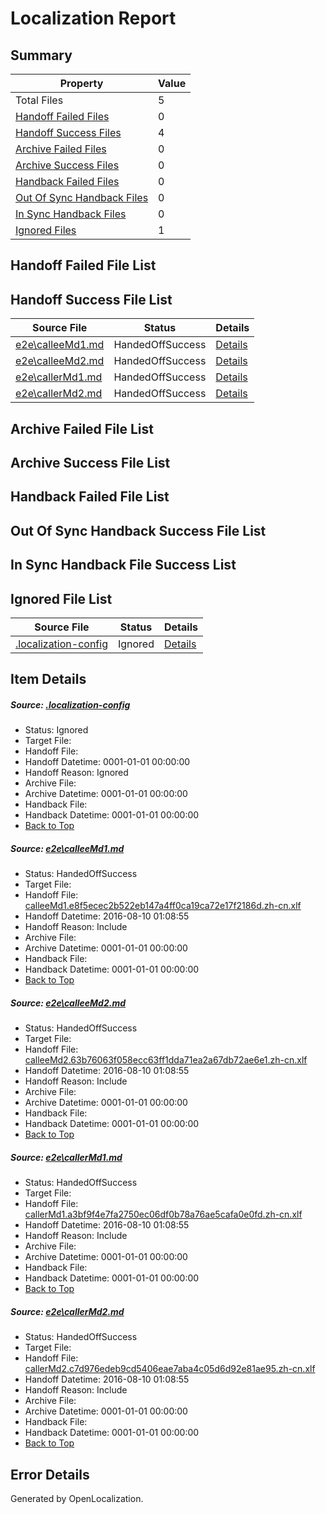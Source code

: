 # <a name='report-top'></a> Localization Report

## Summary
 Property | Value 
 -------- | ----- 
 Total Files | 5
[ Handoff Failed Files ](#handoff-failed-list)| 0
[ Handoff Success Files ](#handoff-success-list)| 4
[ Archive Failed Files ](#archive-failed-list)| 0
[ Archive Success Files ](#archive-success-list)| 0
[ Handback Failed Files ](#handback-failed-list)| 0
[ Out Of Sync Handback Files ](#outofsync-handback-success-list)| 0
[ In Sync Handback Files ](#insync-handback-success-list)| 0
[ Ignored Files ](#ignored-list)| 1

## <a name='handoff-failed-list'></a> Handoff Failed File List

## <a name='handoff-success-list'></a> Handoff Success File List
 Source File | Status | Details 
 ----------- | ------ | ------- 
 [e2e\calleeMd1.md](https://github.com/OpenLocalizationTestOrg/oltest/blob/c93db3dfd42cd9180b6e276bb094a1a104f59228/e2e/calleeMd1.md) | HandedOffSuccess | [Details](#d604a140f656ea5fb8e72ff5bc7ba63e39471f6b1)
 [e2e\calleeMd2.md](https://github.com/OpenLocalizationTestOrg/oltest/blob/c93db3dfd42cd9180b6e276bb094a1a104f59228/e2e/calleeMd2.md) | HandedOffSuccess | [Details](#3075989e731a08f27b1b18d182882d8feafbf1ee2)
 [e2e\callerMd1.md](https://github.com/OpenLocalizationTestOrg/oltest/blob/c93db3dfd42cd9180b6e276bb094a1a104f59228/e2e/callerMd1.md) | HandedOffSuccess | [Details](#4a42bbd2ff98adf2e00717f14aad95288aa8f9d23)
 [e2e\callerMd2.md](https://github.com/OpenLocalizationTestOrg/oltest/blob/c93db3dfd42cd9180b6e276bb094a1a104f59228/e2e/callerMd2.md) | HandedOffSuccess | [Details](#f85b11e6dfb4da5b167828696a5a58baf2fd9bdc4)

## <a name='archive-failed-list'></a> Archive Failed File List

## <a name='archive-success-list'></a> Archive Success File List

## <a name='handback-failed-list'></a> Handback Failed File List

## <a name='outofsync-handback-success-list'></a> Out Of Sync Handback Success File List

## <a name='insync-handback-success-list'></a> In Sync Handback File Success List

## <a name='ignored-list'></a> Ignored File List
 Source File | Status | Details 
 ----------- | ------ | ------- 
 [.localization-config](https://github.com/OpenLocalizationTestOrg/oltest/blob/c93db3dfd42cd9180b6e276bb094a1a104f59228/.localization-config) | Ignored | [Details](#3d4f252ac210baf56311d7e97dcc2db10974dbd20)

## Item Details
##### <a name='3d4f252ac210baf56311d7e97dcc2db10974dbd20'></a> Source: [.localization-config](https://github.com/OpenLocalizationTestOrg/oltest/blob/c93db3dfd42cd9180b6e276bb094a1a104f59228/.localization-config)
* Status: Ignored
* Target File: 
* Handoff File: 
* Handoff Datetime: 0001-01-01 00:00:00
* Handoff Reason: Ignored
* Archive File: 
* Archive Datetime: 0001-01-01 00:00:00
* Handback File: 
* Handback Datetime: 0001-01-01 00:00:00
* [Back to Top](#report-top)

##### <a name='d604a140f656ea5fb8e72ff5bc7ba63e39471f6b1'></a> Source: [e2e\calleeMd1.md](https://github.com/OpenLocalizationTestOrg/oltest/blob/c93db3dfd42cd9180b6e276bb094a1a104f59228/e2e/calleeMd1.md)
* Status: HandedOffSuccess
* Target File: 
* Handoff File: [calleeMd1.e8f5ecec2b522eb147a4ff0ca19ca72e17f2186d.zh-cn.xlf](https://github.com/OpenLocalizationTestOrg/olhandoff-e2e/blob/f28c02b8fc1efd3297945d2a29f31964069f3d7f/ol-handoff/OpenLocalizationTestOrg/ol-test-zhcn/ci/ht/calleeMd1.e8f5ecec2b522eb147a4ff0ca19ca72e17f2186d.zh-cn.xlf)
* Handoff Datetime: 2016-08-10 01:08:55
* Handoff Reason: Include
* Archive File: 
* Archive Datetime: 0001-01-01 00:00:00
* Handback File: 
* Handback Datetime: 0001-01-01 00:00:00
* [Back to Top](#report-top)

##### <a name='3075989e731a08f27b1b18d182882d8feafbf1ee2'></a> Source: [e2e\calleeMd2.md](https://github.com/OpenLocalizationTestOrg/oltest/blob/c93db3dfd42cd9180b6e276bb094a1a104f59228/e2e/calleeMd2.md)
* Status: HandedOffSuccess
* Target File: 
* Handoff File: [calleeMd2.63b76063f058ecc63ff1dda71ea2a67db72ae6e1.zh-cn.xlf](https://github.com/OpenLocalizationTestOrg/olhandoff-e2e/blob/f28c02b8fc1efd3297945d2a29f31964069f3d7f/ol-handoff/OpenLocalizationTestOrg/ol-test-zhcn/ci/ht/calleeMd2.63b76063f058ecc63ff1dda71ea2a67db72ae6e1.zh-cn.xlf)
* Handoff Datetime: 2016-08-10 01:08:55
* Handoff Reason: Include
* Archive File: 
* Archive Datetime: 0001-01-01 00:00:00
* Handback File: 
* Handback Datetime: 0001-01-01 00:00:00
* [Back to Top](#report-top)

##### <a name='4a42bbd2ff98adf2e00717f14aad95288aa8f9d23'></a> Source: [e2e\callerMd1.md](https://github.com/OpenLocalizationTestOrg/oltest/blob/c93db3dfd42cd9180b6e276bb094a1a104f59228/e2e/callerMd1.md)
* Status: HandedOffSuccess
* Target File: 
* Handoff File: [callerMd1.a3bf9f4e7fa2750ec06df0b78a76ae5cafa0e0fd.zh-cn.xlf](https://github.com/OpenLocalizationTestOrg/olhandoff-e2e/blob/f28c02b8fc1efd3297945d2a29f31964069f3d7f/ol-handoff/OpenLocalizationTestOrg/ol-test-zhcn/ci/ht/callerMd1.a3bf9f4e7fa2750ec06df0b78a76ae5cafa0e0fd.zh-cn.xlf)
* Handoff Datetime: 2016-08-10 01:08:55
* Handoff Reason: Include
* Archive File: 
* Archive Datetime: 0001-01-01 00:00:00
* Handback File: 
* Handback Datetime: 0001-01-01 00:00:00
* [Back to Top](#report-top)

##### <a name='f85b11e6dfb4da5b167828696a5a58baf2fd9bdc4'></a> Source: [e2e\callerMd2.md](https://github.com/OpenLocalizationTestOrg/oltest/blob/c93db3dfd42cd9180b6e276bb094a1a104f59228/e2e/callerMd2.md)
* Status: HandedOffSuccess
* Target File: 
* Handoff File: [callerMd2.c7d976edeb9cd5406eae7aba4c05d6d92e81ae95.zh-cn.xlf](https://github.com/OpenLocalizationTestOrg/olhandoff-e2e/blob/f28c02b8fc1efd3297945d2a29f31964069f3d7f/ol-handoff/OpenLocalizationTestOrg/ol-test-zhcn/ci/ht/callerMd2.c7d976edeb9cd5406eae7aba4c05d6d92e81ae95.zh-cn.xlf)
* Handoff Datetime: 2016-08-10 01:08:55
* Handoff Reason: Include
* Archive File: 
* Archive Datetime: 0001-01-01 00:00:00
* Handback File: 
* Handback Datetime: 0001-01-01 00:00:00
* [Back to Top](#report-top)


## Error Details

Generated by OpenLocalization.
